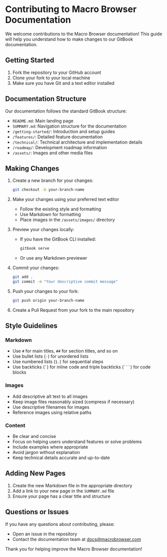 # Contributing to Macro Browser Documentation

We welcome contributions to the Macro Browser documentation! This guide will help you understand how to make changes to our GitBook documentation.

## Getting Started

1. Fork the repository to your GitHub account
2. Clone your fork to your local machine
3. Make sure you have Git and a text editor installed

## Documentation Structure

Our documentation follows the standard GitBook structure:

- `README.md`: Main landing page
- `SUMMARY.md`: Navigation structure for the documentation
- `/getting-started/`: Introduction and setup guides
- `/features/`: Detailed feature documentation
- `/technical/`: Technical architecture and implementation details
- `/roadmap/`: Development roadmap information
- `/assets/`: Images and other media files

## Making Changes

1. Create a new branch for your changes:
   ```bash
   git checkout -b your-branch-name
   ```

2. Make your changes using your preferred text editor
   - Follow the existing style and formatting
   - Use Markdown for formatting
   - Place images in the `/assets/images/` directory

3. Preview your changes locally:
   - If you have the GitBook CLI installed:
     ```bash
     gitbook serve
     ```
   - Or use any Markdown previewer

4. Commit your changes:
   ```bash
   git add .
   git commit -m "Your descriptive commit message"
   ```

5. Push your changes to your fork:
   ```bash
   git push origin your-branch-name
   ```

6. Create a Pull Request from your fork to the main repository

## Style Guidelines

### Markdown

- Use `#` for main titles, `##` for section titles, and so on
- Use bullet lists (`-`) for unordered lists
- Use numbered lists (`1.`) for sequential steps
- Use backticks (`` ` ``) for inline code and triple backticks (`` ``` ``) for code blocks

### Images

- Add descriptive alt text to all images
- Keep image files reasonably sized (compress if necessary)
- Use descriptive filenames for images
- Reference images using relative paths

### Content

- Be clear and concise
- Focus on helping users understand features or solve problems
- Include examples where appropriate
- Avoid jargon without explanation
- Keep technical details accurate and up-to-date

## Adding New Pages

1. Create the new Markdown file in the appropriate directory
2. Add a link to your new page in the `SUMMARY.md` file
3. Ensure your page has a clear title and structure

## Questions or Issues

If you have any questions about contributing, please:

- Open an issue in the repository
- Contact the documentation team at docs@macrobrowser.com

Thank you for helping improve the Macro Browser documentation! 